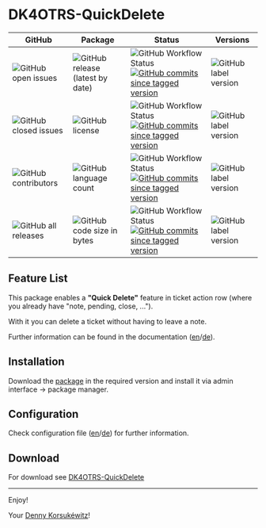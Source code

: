 # DK4OTRS-QuickDelete

| GitHub | Package | Status | Versions |
| ------ | ------ | ------ | ------ |
| ![GitHub open issues](https://img.shields.io/github/issues/dennykorsukewitz/DK4OTRS-QuickDelete) | ![GitHub release (latest by date)](https://img.shields.io/github/v/release/dennykorsukewitz/DK4OTRS-QuickDelete) | ![GitHub Workflow Status](https://img.shields.io/github/workflow/status/dennykorsukewitz/DK4OTRS-QuickDelete/Lint%20Code%20Base/otrs6?style=flat&label=Lint) [![GitHub commits since tagged version](https://img.shields.io/github/commits-since/dennykorsukewitz/DK4OTRS-QuickDelete/6.0.3/otrs6)](https://github.com/dennykorsukewitz/DK4OTRS-QuickDelete/compare/6.0.3...otrs6) | ![GitHub label version](https://img.shields.io/github/labels/dennykorsukewitz/DK4OTRS-QuickDelete/OTRS%206) |
| ![GitHub closed issues](https://img.shields.io/github/issues-closed/dennykorsukewitz/DK4OTRS-QuickDelete?color=#44CC44) | ![GitHub license](https://img.shields.io/github/license/dennykorsukewitz/DK4OTRS-QuickDelete) | ![GitHub Workflow Status](https://img.shields.io/github/workflow/status/dennykorsukewitz/DK4OTRS-QuickDelete/Lint%20Code%20Base/otrs5?style=flat&label=Lint) [![GitHub commits since tagged version](https://img.shields.io/github/commits-since/dennykorsukewitz/DK4OTRS-QuickDelete/5.0.2/otrs5)](https://github.com/dennykorsukewitz/DK4OTRS-QuickDelete/compare/5.0.2...otrs5)  | ![GitHub label version](https://img.shields.io/github/labels/dennykorsukewitz/DK4OTRS-QuickDelete/OTRS%205) |
| ![GitHub contributors](https://img.shields.io/github/contributors/dennykorsukewitz/DK4OTRS-QuickDelete) | ![GitHub language count](https://img.shields.io/github/languages/count/dennykorsukewitz/DK4OTRS-QuickDelete?style=flat&label=language)  |  ![GitHub Workflow Status](https://img.shields.io/github/workflow/status/dennykorsukewitz/DK4OTRS-QuickDelete/Lint%20Code%20Base/otrs4?style=flat&label=Lint) [![GitHub commits since tagged version](https://img.shields.io/github/commits-since/dennykorsukewitz/DK4OTRS-QuickDelete/4.0.2/otrs4)](https://github.com/dennykorsukewitz/DK4OTRS-QuickDelete/compare/4.0.2...otrs4) | ![GitHub label version](https://img.shields.io/github/labels/dennykorsukewitz/DK4OTRS-QuickDelete/OTRS%204)  |
| ![GitHub all releases](https://img.shields.io/github/downloads/dennykorsukewitz/DK4OTRS-QuickDelete/total?style=flat) |  ![GitHub code size in bytes](https://img.shields.io/github/languages/code-size/dennykorsukewitz/DK4OTRS-QuickDelete)  |  ![GitHub Workflow Status](https://img.shields.io/github/workflow/status/dennykorsukewitz/DK4OTRS-QuickDelete/Lint%20Code%20Base/otrs3?style=flat&label=Lint) [![GitHub commits since tagged version](https://img.shields.io/github/commits-since/dennykorsukewitz/DK4OTRS-QuickDelete/3.3.3/otrs3)](https://github.com/dennykorsukewitz/DK4OTRS-QuickDelete/compare/3.3.3...otrs3) | ![GitHub label version](https://img.shields.io/github/labels/dennykorsukewitz/DK4OTRS-QuickDelete/OTRS%203)  |

## Feature List

This package enables a **"Quick Delete"** feature in ticket action row (where you already have "note, pending, close, ...").

With it you can delete a ticket without having to leave a note.

Further information can be found in the documentation ([en](doc/en/feature.md)/[de](doc/de/feature.md)).

## Installation

Download the [package](https://github.com/dennykorsukewitz/DK4OTRS-QuickDelete/releases) in the required version and install it via admin interface -> package manager.

## Configuration

Check configuration file ([en](doc/en/config.md)/[de](doc/de/config.md)) for further information.

## Download

For download see [DK4OTRS-QuickDelete](https://github.com/dennykorsukewitz/DK4OTRS-QuickDelete/releases)

---

Enjoy!

Your [Denny Korsukéwitz](https://github.com/dennykorsukewitz)!
